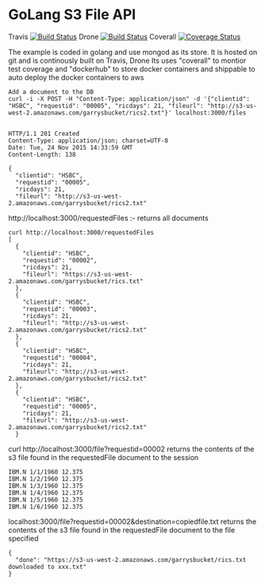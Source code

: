 GoLang S3 File API
======================
Travis
[![Build Status](https://travis-ci.org/GarryWright/restfiledelivery.svg?branch=master)](https://travis-ci.org/GarryWright/restfiledelivery)
Drone
[![Build Status](https://drone.io/github.com/GarryWright/restFileDelivery/status.png)](https://drone.io/github.com/GarryWright/restFileDelivery/latest)
Coverall
[![Coverage Status](https://coveralls.io/repos/GarryWright/restFileDelivery/badge.svg?branch=master&service=github)](https://coveralls.io/github/GarryWright/restFileDelivery?branch=master)


The example is coded in golang and use mongod as its store. It is hosted on git and is continously built on 
Travis, Drone
Its uses "coverall" to montior test coverage
and "dockerhub" to store docker containers
and shippable to auto deploy the docker containers to aws

```
Add a document to the DB
curl -i -X POST -H "Content-Type: application/json" -d '{"clientid": "HSBC", "requestid": "00005", "ricdays": 21, "fileurl": "http://s3-us-west-2.amazonaws.com/garrysbucket/rics2.txt"}' localhost:3000/files


HTTP/1.1 201 Created
Content-Type: application/json; charset=UTF-8
Date: Tue, 24 Nov 2015 14:33:59 GMT
Content-Length: 138

{
  "clientid": "HSBC",
  "requestid": "00005",
  "ricdays": 21,
  "fileurl": "http://s3-us-west-2.amazonaws.com/garrysbucket/rics2.txt"
```
http://localhost:3000/requestedFiles :- returns all documents
```
curl http://localhost:3000/requestedFiles
[
  {
    "clientid": "HSBC",
    "requestid": "00002",
    "ricdays": 21,
    "fileurl": "https://s3-us-west-2.amazonaws.com/garrysbucket/rics.txt"
  },
  {
    "clientid": "HSBC",
    "requestid": "00003",
    "ricdays": 21,
    "fileurl": "http://s3-us-west-2.amazonaws.com/garrysbucket/rics2.txt"
  },
  {
    "clientid": "HSBC",
    "requestid": "00004",
    "ricdays": 21,
    "fileurl": "http://s3-us-west-2.amazonaws.com/garrysbucket/rics2.txt"
  },
  {
    "clientid": "HSBC",
    "requestid": "00005",
    "ricdays": 21,
    "fileurl": "http://s3-us-west-2.amazonaws.com/garrysbucket/rics2.txt"
  }
```

curl http://localhost:3000/file?requestid=00002
returns the contents of the s3 file found in the requestedFile document to the session
```
IBM.N 1/1/1960 12.375
IBM.N 1/2/1960 12.375
IBM.N 1/3/1960 12.375
IBM.N 1/4/1960 12.375
IBM.N 1/5/1960 12.375
IBM.N 1/6/1960 12.375

```

localhost:3000/file?requestid=00002&destination=copiedfile.txt
returns the contents of the s3 file found in the requestedFile document to the file specified
```
{
  "done": "https://s3-us-west-2.amazonaws.com/garrysbucket/rics.txt downloaded to xxx.txt"
}
```
